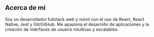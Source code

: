 
## Acerca de mí

Soy un desarrollador fullstack web y móvil con el uso de React, React Native, Jest y Git/GitHub. Me apasiona el desarrollo de aplicaciones y la creación de interfaces de usuario intuitivas y escalables. 




